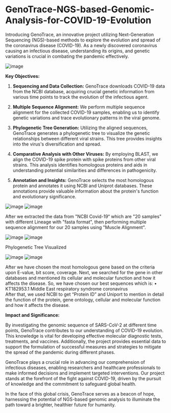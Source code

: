 # GenoTrace-NGS-based-Genomic-Analysis-for-COVID-19-Evolution
Introducing GenoTrace, an innovative project utilizing Next-Generation Sequencing (NGS)-based methods to explore the evolution and spread of the coronavirus disease (COVID-19). As a newly discovered coronavirus causing an infectious disease, understanding its origins, and genetic variations is crucial in combating the pandemic effectively. 

![image](https://github.com/SHrouk-Hesh/GenoTrace-NGS-based-Genomic-Analysis-for-COVID-19-Evolution/assets/121517766/5f42f032-2c63-4f8f-b3f5-ebe379136ad8)


**Key Objectives:**

1. **Sequencing and Data Collection:** GenoTrace downloads COVID-19 data from the NCBI database, acquiring crucial genetic information from various time points to track the evolution of the infectious agent.

2. **Multiple Sequence Alignment:** We perform multiple sequence alignment for the collected COVID-19 samples, enabling us to identify genetic variations and trace evolutionary patterns in the viral genome.

3. **Phylogenetic Tree Generation:** Utilizing the aligned sequences, GenoTrace generates a phylogenetic tree to visualize the genetic relationships between different viral strains. This tree provides insights into the virus's diversification and spread.

4. **Comparative Analysis with Other Viruses:** By employing BLAST, we align the COVID-19 spike protein with spike proteins from other viral strains. This analysis identifies homologous proteins and aids in understanding potential similarities and differences in pathogenicity.

5. **Annotation and Insights:** GenoTrace selects the most homologous protein and annotates it using NCBI and Uniprot databases. These annotations provide valuable information about the protein's function and evolutionary significance.

![image](https://github.com/SHrouk-Hesh/GenoTrace-NGS-based-Genomic-Analysis-for-COVID-19-Evolution/assets/121517766/672eefa0-6dfc-46f6-9b34-aa28c8618c91)
![image](https://github.com/SHrouk-Hesh/GenoTrace-NGS-based-Genomic-Analysis-for-COVID-19-Evolution/assets/121517766/ca2d9463-d56e-4e4c-a875-6ef3428a6664)

After we extracted the data from "NCBI Covid-19“ which are "20 samples" with different Lineage with "fasta format", then performing multiple sequence alignment for our 20 samples using "Muscle Alignment".


![image](https://github.com/SHrouk-Hesh/GenoTrace-NGS-based-Genomic-Analysis-for-COVID-19-Evolution/assets/121517766/2685e9d8-23c0-4f49-8feb-3259d0fb1985)
![image](https://github.com/SHrouk-Hesh/GenoTrace-NGS-based-Genomic-Analysis-for-COVID-19-Evolution/assets/121517766/c29d8026-f655-4bb1-9855-ca0e455a3385)

Phylogenetic Tree Visualized



![image](https://github.com/SHrouk-Hesh/GenoTrace-NGS-based-Genomic-Analysis-for-COVID-19-Evolution/assets/121517766/643f2417-86f6-48cb-a68e-db8cc49df09d)
![image](https://github.com/SHrouk-Hesh/GenoTrace-NGS-based-Genomic-Analysis-for-COVID-19-Evolution/assets/121517766/f60143d5-b6cd-4486-b0d9-42d47b9c1616)

After we have chosen the most homologous gene based on the criteria upon E-value, bit score, coverage. Next, we searched for the gene in other databases and mentioned its cellular and molecular function and how it affects the disease.
So, we have chosen our best sequences which is: 
•	KT182953.1 Middle East respiratory syndrome coronavirus  
After that, we used NCBI to get “Protein ID” and Uniport to mention in detail the function of the protein, gene ontology, cellular and molecular function and how it affects the disease.


**Impact and Significance:**

By investigating the genomic sequence of SARS-CoV-2 at different time points, GenoTrace contributes to our understanding of COVID-19 evolution. This knowledge is vital for developing effective molecular diagnostic tests, treatments, and vaccines. Additionally, the project provides essential data to support the formulation of successful measures and strategies to mitigate the spread of the pandemic during different phases.

GenoTrace plays a crucial role in advancing our comprehension of infectious diseases, enabling researchers and healthcare professionals to make informed decisions and implement targeted interventions. Our project stands at the forefront of the fight against COVID-19, driven by the pursuit of knowledge and the commitment to safeguard global health.

In the face of this global crisis, GenoTrace serves as a beacon of hope, harnessing the potential of NGS-based genomic analysis to illuminate the path toward a brighter, healthier future for humanity.
